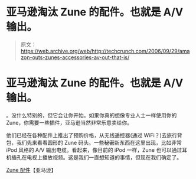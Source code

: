 # 亚马逊淘汰 Zune 的配件。也就是 A/V 输出。

> 原文：<https://web.archive.org/web/http://techcrunch.com/2006/09/29/amazon-outs-zunes-accessories-av-out-that-is/>

# 亚马逊淘汰 Zune 的配件。也就是 A/V 输出。

。没什么特别的，但它会让你开始。如果你真的想像专业人士一样使用你的 Zune，你需要一些插件，亚马逊当然非常乐意卖给你。

他们已经在各种配件上推出了预购价格，从无线遥控器(通过 WiFi？)去旅行背包，我们先来看看圆形的 Zune 码头。一些~~秘密~~新东西在这里出现，比如非常 iPod 风格的 A/V 输出电缆。看起来，像目前的 iPod 一样，Zune 也可以通过耳机插孔在电视上播放视频。这是我们一直想知道的事情，但现在我们确定了。

[Zune 配件](https://web.archive.org/web/20130627214234/http://www.amazon.com/s/ref=nb_ss_e/104-1309034-8851957?url=search-alias%3Delectronics-aps&field-keywords=zune&Go.x=0&Go.y=0&Go=Go)【亚马逊】